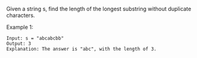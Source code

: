 Given a string s, find the length of the longest substring without duplicate characters.

 

Example 1:
```
Input: s = "abcabcbb"
Output: 3
Explanation: The answer is "abc", with the length of 3.
```
